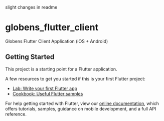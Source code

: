 slight changes in readme

# globens_flutter_client

Globens Flutter Client Application (iOS + Android)

## Getting Started

This project is a starting point for a Flutter application.

A few resources to get you started if this is your first Flutter project:

- [Lab: Write your first Flutter app](https://flutter.dev/docs/get-started/codelab)
- [Cookbook: Useful Flutter samples](https://flutter.dev/docs/cookbook)

For help getting started with Flutter, view our
[online documentation](https://flutter.dev/docs), which offers tutorials,
samples, guidance on mobile development, and a full API reference.

[comment]: <> (Kakao auth urls:
    - 1. https://github.com/kakao/kakao_flutter_sdk
    - 2. https://developers.kakao.com/console/app/469202/config/platform
    - 3. https://developers.kakao.com/docs/latest/ko/getting-started/sdk-android-v1#key-hash
)

[comment]: <> (Google auth urls:
    - 1. https://github.com/kakao/kakao_flutter_sdk;
    - 2. https://pub.dev/packages/google_sign_in#pub-pkg-tab-installing
)

[comment]: <> (Phone auth urls:
    - 1. https://firebaseopensource.com/projects/firebaseextended/flutterfire/packages/firebase_auth/firebase_auth/readme/
    - 2. https://github.com/FirebaseExtended/flutterfire/blob/master/packages/firebase_auth/firebase_auth/example/lib/signin_page.dart
    - 3. https://console.firebase.google.com/u/0/project/globens-uz/authentication/providers
)

